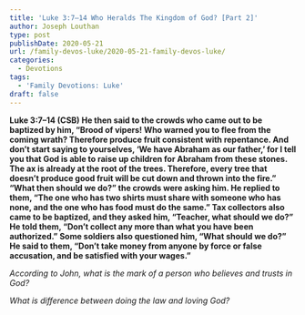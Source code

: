 ```yaml
---
title: 'Luke 3:7–14 Who Heralds The Kingdom of God? [Part 2]'
author: Joseph Louthan
type: post
publishDate: 2020-05-21
url: /family-devos-luke/2020-05-21-family-devos-luke/
categories:
  - Devotions
tags:
  - 'Family Devotions: Luke'
draft: false
---
```


**Luke 3:7–14 (CSB) He then said to the crowds who came out to be baptized by him, “Brood of vipers! Who warned you to flee from the coming wrath?  Therefore produce fruit consistent with repentance. And don’t start saying to yourselves, ‘We have Abraham as our father,’ for I tell you that God is able to raise up children for Abraham from these stones.  The ax is already at the root of the trees. Therefore, every tree that doesn’t produce good fruit will be cut down and thrown into the fire.”  “What then should we do?” the crowds were asking him.  He replied to them, “The one who has two shirts must share with someone who has none, and the one who has food must do the same.”  Tax collectors also came to be baptized, and they asked him, “Teacher, what should we do?”  He told them, “Don’t collect any more than what you have been authorized.”  Some soldiers also questioned him, “What should we do?” He said to them, “Don’t take money from anyone by force or false accusation, and be satisfied with your wages.”** 

*According to John, what is the mark of a person who believes and trusts in God?*

*What is difference between doing the law and loving God?*

